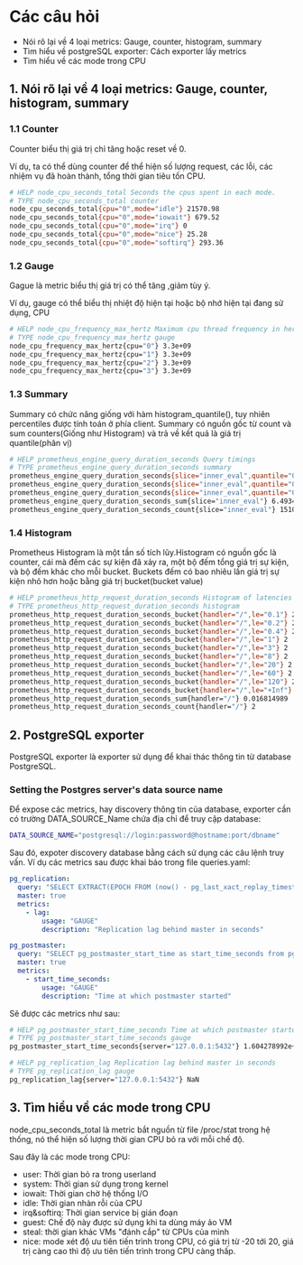 # Các câu hỏi
- Nói rõ lại về 4 loại metrics: Gauge, counter, histogram, summary
- Tìm hiểu về postgreSQL exporter: Cách exporter lấy metrics
- Tìm hiểu về các mode trong CPU

## 1. Nói rõ lại về 4 loại metrics: Gauge, counter, histogram, summary
### 1.1 Counter
Counter biểu thị giá trị chỉ tăng hoặc reset về 0. 

Ví dụ, ta có thể dùng counter để thể hiện số lượng request, các lỗi, các nhiệm vụ đã hoàn thành, tổng thời gian tiêu tốn CPU.

```bash
# HELP node_cpu_seconds_total Seconds the cpus spent in each mode.
# TYPE node_cpu_seconds_total counter
node_cpu_seconds_total{cpu="0",mode="idle"} 21570.98
node_cpu_seconds_total{cpu="0",mode="iowait"} 679.52
node_cpu_seconds_total{cpu="0",mode="irq"} 0
node_cpu_seconds_total{cpu="0",mode="nice"} 25.28
node_cpu_seconds_total{cpu="0",mode="softirq"} 293.36
```
### 1.2 Gauge
Gague là metric biểu thị giá trị có thể tăng ,giảm tùy ý. 

Ví dụ, gauge có thể biểu thị nhiệt độ hiện tại hoặc bộ nhớ hiện tại đang sử dụng, CPU
```bash
# HELP node_cpu_frequency_max_hertz Maximum cpu thread frequency in hertz.
# TYPE node_cpu_frequency_max_hertz gauge
node_cpu_frequency_max_hertz{cpu="0"} 3.3e+09
node_cpu_frequency_max_hertz{cpu="1"} 3.3e+09
node_cpu_frequency_max_hertz{cpu="2"} 3.3e+09
node_cpu_frequency_max_hertz{cpu="3"} 3.3e+09
```

### 1.3 Summary
Summary có chức năng giống với hàm histogram_quantile(), tuy nhiên percentiles được tính toán ở phía client. Summary có nguồn gốc từ count và sum counters(Giống như Histogram) và trả về kết quả là giá trị quantile(phân vị)

```bash
# HELP prometheus_engine_query_duration_seconds Query timings
# TYPE prometheus_engine_query_duration_seconds summary
prometheus_engine_query_duration_seconds{slice="inner_eval",quantile="0.5"} 0.000310732
prometheus_engine_query_duration_seconds{slice="inner_eval",quantile="0.9"} 0.000508063
prometheus_engine_query_duration_seconds{slice="inner_eval",quantile="0.99"} 0.000793674
prometheus_engine_query_duration_seconds_sum{slice="inner_eval"} 6.49343868100001
prometheus_engine_query_duration_seconds_count{slice="inner_eval"} 15106
```


### 1.4 Histogram
Prometheus Histogram là một tần số tích lũy.Histogram có nguồn gốc là counter, cái mà đếm các sự kiện đã xảy ra, một bộ đếm tổng giá trị sự kiện, và bộ đếm khác cho mỗi bucket. Buckets đếm có bao nhiêu lần giá trị sự kiện nhỏ hơn hoặc bằng giá trị bucket(bucket value)
```bash
# HELP prometheus_http_request_duration_seconds Histogram of latencies for HTTP requests.
# TYPE prometheus_http_request_duration_seconds histogram
prometheus_http_request_duration_seconds_bucket{handler="/",le="0.1"} 2
prometheus_http_request_duration_seconds_bucket{handler="/",le="0.2"} 2
prometheus_http_request_duration_seconds_bucket{handler="/",le="0.4"} 2
prometheus_http_request_duration_seconds_bucket{handler="/",le="1"} 2
prometheus_http_request_duration_seconds_bucket{handler="/",le="3"} 2
prometheus_http_request_duration_seconds_bucket{handler="/",le="8"} 2
prometheus_http_request_duration_seconds_bucket{handler="/",le="20"} 2
prometheus_http_request_duration_seconds_bucket{handler="/",le="60"} 2
prometheus_http_request_duration_seconds_bucket{handler="/",le="120"} 2
prometheus_http_request_duration_seconds_bucket{handler="/",le="+Inf"} 2
prometheus_http_request_duration_seconds_sum{handler="/"} 0.016814989
prometheus_http_request_duration_seconds_count{handler="/"} 2
```


## 2. PostgreSQL exporter
PostgreSQL exporter là exporter sử dụng để khai thác thông tin từ database PostgreSQL.

### Setting the Postgres server's data source name

Để expose các metrics, hay discovery thông tin của database, exporter cần có trường DATA_SOURCE_Name chứa địa chỉ để truy cập database:
```bash
DATA_SOURCE_NAME="postgresql://login:password@hostname:port/dbname"
```
Sau đó, expoter discovery database bằng cách sử dụng các câu lệnh truy vấn. Ví dụ các metrics sau được khai báo trong file queries.yaml:

```yaml
pg_replication:
  query: "SELECT EXTRACT(EPOCH FROM (now() - pg_last_xact_replay_timestamp())) as lag"
  master: true
  metrics:
    - lag:
        usage: "GAUGE"
        description: "Replication lag behind master in seconds"

pg_postmaster:
  query: "SELECT pg_postmaster_start_time as start_time_seconds from pg_postmaster_start_time()"
  master: true
  metrics:
    - start_time_seconds:
        usage: "GAUGE"
        description: "Time at which postmaster started"
```
Sẽ được các metrics như sau:

```bash
# HELP pg_postmaster_start_time_seconds Time at which postmaster started
# TYPE pg_postmaster_start_time_seconds gauge
pg_postmaster_start_time_seconds{server="127.0.0.1:5432"} 1.604278992e+09

# HELP pg_replication_lag Replication lag behind master in seconds
# TYPE pg_replication_lag gauge
pg_replication_lag{server="127.0.0.1:5432"} NaN
```

## 3. Tìm hiểu về các mode trong CPU

node_cpu_seconds_total là metric bắt nguồn từ file /proc/stat trong hệ thống, nó thể hiện số lượng thời gian CPU bỏ ra với mỗi chế độ.

Sau đây là các mode trong CPU:

- user: Thời gian bỏ ra trong userland
- system: Thời gian sử dụng trong kernel
- iowait: Thời gian chờ hệ thống I/O
- idle: Thời gian nhàn rỗi của CPU
- irq&softirq: Thời gian service bị gián đoạn
- guest: Chế độ này được sử dụng khi ta dùng máy ảo VM
- steal: thời gian khác VMs "đánh cắp" từ CPUs của mình
- nice: mode xét độ ưu tiên tiến trình trong CPU, có giá trị từ -20 tới 20, giá trị càng cao thì độ ưu tiên tiến trình trong CPU càng thấp.